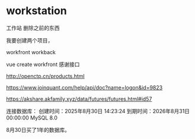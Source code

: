 # workstation
 工作站
删除之前的东西

我要创建两个项目，

workfront
workback

vue create workfront
感谢接口

http://openctp.cn/products.html


https://www.joinquant.com/help/api/doc?name=logon&id=9823


https://akshare.akfamily.xyz/data/futures/futures.html#id57


连接数据库：
创建时间：2025年8月30日 14:23:24
到期时间：2026年8月31日 00:00:00
MySQL 8.0

8月30日买了1年的数据库。




